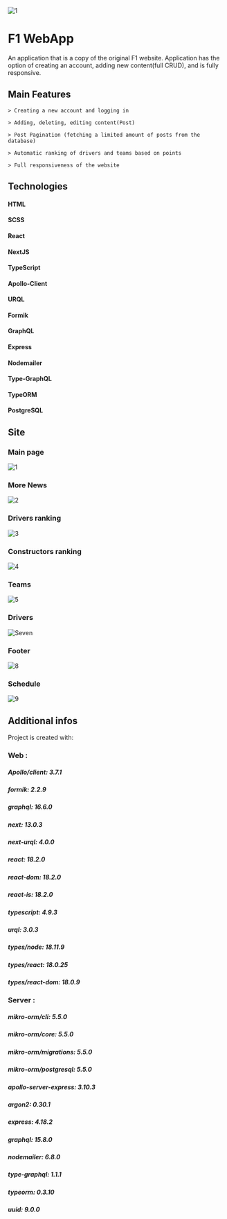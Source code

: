 ![1](https://user-images.githubusercontent.com/68614652/210120803-f652c71b-1c4f-473d-a28a-5c9eebe140fb.png)

# F1 WebApp

An application that is a copy of the original F1 website. Application has the option of creating an account, adding new content(full CRUD), and is fully responsive.


  ## Main Features
    > Creating a new account and logging in
      
    > Adding, deleting, editing content(Post)
    
    > Post Pagination (fetching a limited amount of posts from the database)
    
    > Automatic ranking of drivers and teams based on points
    
    > Full responsiveness of the website
    
## Technologies
#### HTML
#### SCSS
#### React
#### NextJS
#### TypeScript
#### Apollo-Client
#### URQL
#### Formik
#### GraphQL
#### Express
#### Nodemailer
#### Type-GraphQL
#### TypeORM
#### PostgreSQL

## Site

### Main page
![1](https://user-images.githubusercontent.com/68614652/210120803-f652c71b-1c4f-473d-a28a-5c9eebe140fb.png)

### More News
![2](https://user-images.githubusercontent.com/68614652/210120808-6bfbb36c-6ee0-4873-a071-12dacdc47e3b.png)

### Drivers ranking
![3](https://user-images.githubusercontent.com/68614652/210120810-2b5836ae-f111-4c32-9a5d-250702187d6a.png)

### Constructors ranking
![4](https://user-images.githubusercontent.com/68614652/210120813-0587bc80-56e2-474e-b8a2-db383672f802.png)

### Teams
![5](https://user-images.githubusercontent.com/68614652/210120814-260dcbc0-f53c-4893-a20a-fefe17812d6e.png)

### Drivers
![Seven](https://user-images.githubusercontent.com/68614652/210120816-80569b0e-969f-44c5-8274-15d7be0a11b4.png)

### Footer
![8](https://user-images.githubusercontent.com/68614652/210120818-4f90e1d7-128c-4154-adcc-1c723dbe4dff.png)

### Schedule
![9](https://user-images.githubusercontent.com/68614652/210120819-91d7e904-2fe7-4673-834b-d305da7362f6.png)

## Additional infos

Project is created with:

### Web : 

##### Apollo/client: 3.7.1
##### formik: 2.2.9
##### graphql: 16.6.0
##### next: 13.0.3
##### next-urql: 4.0.0
##### react: 18.2.0
##### react-dom: 18.2.0
##### react-is: 18.2.0
##### typescript: 4.9.3
##### urql: 3.0.3

##### types/node: 18.11.9
##### types/react: 18.0.25
##### types/react-dom: 18.0.9

### Server : 
##### mikro-orm/cli: 5.5.0
##### mikro-orm/core: 5.5.0
##### mikro-orm/migrations: 5.5.0
##### mikro-orm/postgresql: 5.5.0
##### apollo-server-express: 3.10.3
##### argon2: 0.30.1
##### express: 4.18.2
##### graphql: 15.8.0
##### nodemailer: 6.8.0
##### type-graphql: 1.1.1
##### typeorm: 0.3.10
##### uuid: 9.0.0
